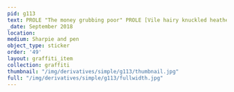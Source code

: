 ```yaml
---
pid: g113
text: PROLE "The money grubbing poor" PROLE [Vile hairy knuckled heathen]
_date: September 2018
location: 
medium: Sharpie and pen
object_type: sticker
order: '49'
layout: graffiti_item
collection: graffiti
thumbnail: "/img/derivatives/simple/g113/thumbnail.jpg"
full: "/img/derivatives/simple/g113/fullwidth.jpg"
---
```

